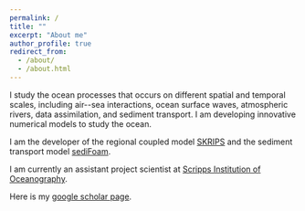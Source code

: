 ```yaml
---
permalink: /
title: ""
excerpt: "About me"
author_profile: true
redirect_from: 
  - /about/
  - /about.html
---
```


I study the ocean processes that occurs on different spatial and temporal
scales, including air--sea interactions, ocean surface waves, atmospheric
rivers, data assimilation, and sediment transport. I am developing innovative
numerical models to study the ocean.

I am the developer of the regional coupled model
[SKRIPS](https://github.com/iurnus/scripps_kaust_model) and the sediment
transport model [sediFoam](https://github.com/xiaoh/sediFoam).

I am currently an assistant project scientist at [Scripps Institution of
Oceanography](https://scripps.ucsd.edu/). 

Here is my [google scholar
page](https://scholar.google.com/citations?user=nVZ5rtQAAAAJ). 
